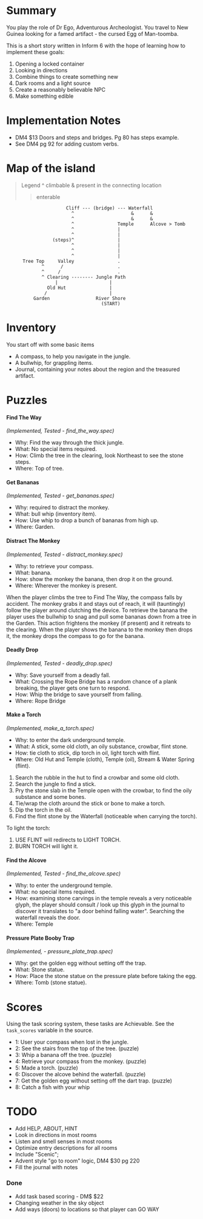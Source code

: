 # Summary

You play the role of Dr Ego, Adventurous Archeologist. You travel to New Guinea looking for a famed artifact - the cursed Egg of Man-toomba.

This is a short story written in Inform 6 with the hope of learning how to implement these goals:

1. Opening a locked container
2. Looking in directions
3. Combine things to create something new
4. Dark rooms and a light source
5. Create a reasonably believable NPC
6. Make something edible

# Implementation Notes

* DM4 $13 Doors and steps and bridges. Pg 80 has steps example.
* See DM4 pg 92 for adding custom verbs.

# Map of the island

> Legend
> ^ climbable
> & present in the connecting location
> > enterable

```
                      Cliff --- (bridge) --- Waterfall                         
                        ^                     &      &                         
                        ^                     &      &                         
                        ^                Temple      Alcove > Tomb             
                        ^                |                                     
                        ^                |                                     
                 (steps)^                |                                     
                        ^                |                                     
                        ^                |                                     
                        ^                |                                     
      Tree Top     Valley                .                                     
             ^      /                    .                                     
             ^     /                     .                                     
             ^ Clearing -------- Jungle Path                                   
                  |                   |                                        
               Old Hut                |                                        
              /                       |                                        
          Garden                 River Shore                                   
                                   (START)                                     

```

# Inventory

You start off with some basic items

* A compass, to help you navigate in the jungle.
* A bullwhip, for grappling items.
* Journal, containing your notes about the region and the treasured artifact.

# Puzzles

#### Find The Way
_(Implemented, Tested - find_the_way.spec)_
* Why: Find the way through the thick jungle.
* What: No special items required.
* How: Climb the tree in the clearing, look Northeast to see the stone steps.
* Where: Top of tree.

#### Get Bananas
_(Implemented, Tested - get_bananas.spec)_
* Why: required to distract the monkey.
* What: bull whip (inventory item).
* How: Use whip to drop a bunch of bananas from high up.
* Where: Garden.

#### Distract The Monkey
_(Implemented, Tested - distract_monkey.spec)_
* Why: to retrieve your compass.
* What: banana.
* How: show the monkey the banana, then drop it on the ground.
* Where: Wherever the monkey is present.

When the player climbs the tree to Find The Way, the compass falls by accident.
The monkey grabs it and stays out of reach, it will (tauntingly) follow
the player around clutching the device. To retrieve the banana the player uses
the bullwhip to snag and pull some bananas down from a tree in the Garden.
This action frightens the monkey (if present) and it retreats to the clearing.
When the player shows the banana to the monkey then drops it, the monkey
drops the compass to go for the banana.

#### Deadly Drop
_(Implemented, Tested - deadly_drop.spec)_
* Why: Save yourself from a deadly fall.
* What: Crossing the Rope Bridge has a random chance of a plank breaking, the player gets one turn to respond.
* How: Whip the bridge to save yourself from falling.
* Where: Rope Bridge

#### Make a Torch
_(Implemented, make_a_torch.spec)_
* Why: to enter the dark underground temple.
* What: A stick, some old cloth, an oily substance, crowbar, flint stone.
* How: tie cloth to stick, dip torch in oil, light torch with flint.
* Where: Old Hut and Temple (cloth), Temple (oil), Stream & Water Spring (flint).

1. Search the rubble in the hut to find a crowbar and some old cloth.
2. Search the jungle to find a stick.
3. Pry the stone slab in the Temple open with the crowbar, to find the oily substance and some bones.
4. Tie/wrap the cloth around the stick or bone to make a torch.
5. Dip the torch in the oil.
5. Find the flint stone by the Waterfall (noticeable when carrying the torch).

To light the torch:
1. USE FLINT will redirects to LIGHT TORCH.
2. BURN TORCH will light it.

#### Find the Alcove
_(Implemented, Tested - find_the_alcove.spec)_
* Why: to enter the underground temple.
* What: no special items required.
* How: examining stone carvings in the temple reveals a very noticeable glyph, the player should consult / look up this glyph in the journal to discover it translates to "a door behind falling water". Searching the waterfall reveals the door.
* Where: Temple

#### Pressure Plate Booby Trap
_(Implemented, - pressure_plate_trap.spec)_
* Why: get the golden egg without setting off the trap.
* What: Stone statue.
* How: Place the stone statue on the pressure plate before taking the egg.
* Where: Tomb (stone statue).

# Scores

Using the task scoring system, these tasks are Achievable. See the `task_scores` variable in the source.

+ 1: User your compass when lost in the jungle.
+ 2: See the stairs from the top of the tree. (puzzle)
+ 3: Whip a banana off the tree. (puzzle)
+ 4: Retrieve your compass from the monkey. (puzzle)
+ 5: Made a torch. (puzzle)
+ 6: Discover the alcove behind the waterfall. (puzzle)
+ 7: Get the golden egg without setting off the dart trap. (puzzle)
+ 8: Catch a fish with your whip

# TODO
* Add HELP, ABOUT, HINT
* Look in directions in most rooms
* Listen and smell senses in most rooms
* Optimize entry descriptions for all rooms
* Include "Scenic";
* Advent style "go to room" logic, DM4 $30 pg 220
* Fill the journal with notes

### Done
* Add task based scoring - DM$ $22
* Changing weather in the sky object
* Add ways (doors) to locations so that player can GO WAY
